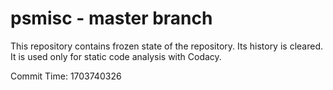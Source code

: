 # psmisc - master branch

This repository contains frozen state of the repository.
Its history is cleared. It is used only for static code
analysis with Codacy.

Commit Time: 1703740326